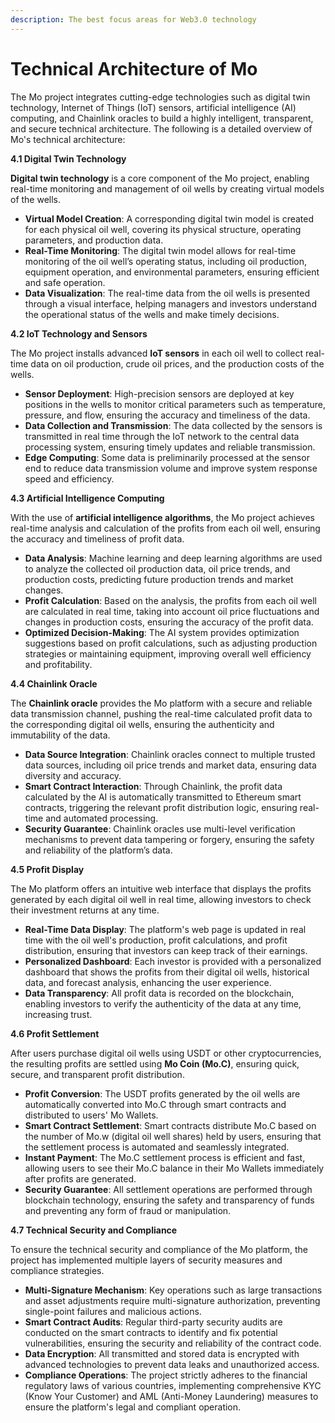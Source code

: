 ```yaml
---
description: The best focus areas for Web3.0 technology
---
```


# Technical Architecture of Mo

The Mo project integrates cutting-edge technologies such as digital twin technology, Internet of Things (IoT) sensors, artificial intelligence (AI) computing, and Chainlink oracles to build a highly intelligent, transparent, and secure technical architecture. The following is a detailed overview of Mo's technical architecture:

**4.1 Digital Twin Technology**

**Digital twin technology** is a core component of the Mo project, enabling real-time monitoring and management of oil wells by creating virtual models of the wells.

* **Virtual Model Creation**: A corresponding digital twin model is created for each physical oil well, covering its physical structure, operating parameters, and production data.
* **Real-Time Monitoring**: The digital twin model allows for real-time monitoring of the oil well’s operating status, including oil production, equipment operation, and environmental parameters, ensuring efficient and safe operation.
* **Data Visualization**: The real-time data from the oil wells is presented through a visual interface, helping managers and investors understand the operational status of the wells and make timely decisions.

**4.2 IoT Technology and Sensors**

The Mo project installs advanced **IoT sensors** in each oil well to collect real-time data on oil production, crude oil prices, and the production costs of the wells.

* **Sensor Deployment**: High-precision sensors are deployed at key positions in the wells to monitor critical parameters such as temperature, pressure, and flow, ensuring the accuracy and timeliness of the data.
* **Data Collection and Transmission**: The data collected by the sensors is transmitted in real time through the IoT network to the central data processing system, ensuring timely updates and reliable transmission.
* **Edge Computing**: Some data is preliminarily processed at the sensor end to reduce data transmission volume and improve system response speed and efficiency.

**4.3 Artificial Intelligence Computing**

With the use of **artificial intelligence algorithms**, the Mo project achieves real-time analysis and calculation of the profits from each oil well, ensuring the accuracy and timeliness of profit data.

* **Data Analysis**: Machine learning and deep learning algorithms are used to analyze the collected oil production data, oil price trends, and production costs, predicting future production trends and market changes.
* **Profit Calculation**: Based on the analysis, the profits from each oil well are calculated in real time, taking into account oil price fluctuations and changes in production costs, ensuring the accuracy of the profit data.
* **Optimized Decision-Making**: The AI system provides optimization suggestions based on profit calculations, such as adjusting production strategies or maintaining equipment, improving overall well efficiency and profitability.

**4.4 Chainlink Oracle**

The **Chainlink oracle** provides the Mo platform with a secure and reliable data transmission channel, pushing the real-time calculated profit data to the corresponding digital oil wells, ensuring the authenticity and immutability of the data.

* **Data Source Integration**: Chainlink oracles connect to multiple trusted data sources, including oil price trends and market data, ensuring data diversity and accuracy.
* **Smart Contract Interaction**: Through Chainlink, the profit data calculated by the AI is automatically transmitted to Ethereum smart contracts, triggering the relevant profit distribution logic, ensuring real-time and automated processing.
* **Security Guarantee**: Chainlink oracles use multi-level verification mechanisms to prevent data tampering or forgery, ensuring the safety and reliability of the platform’s data.

**4.5 Profit Display**

The Mo platform offers an intuitive web interface that displays the profits generated by each digital oil well in real time, allowing investors to check their investment returns at any time.

* **Real-Time Data Display**: The platform's web page is updated in real time with the oil well's production, profit calculations, and profit distribution, ensuring that investors can keep track of their earnings.
* **Personalized Dashboard**: Each investor is provided with a personalized dashboard that shows the profits from their digital oil wells, historical data, and forecast analysis, enhancing the user experience.
* **Data Transparency**: All profit data is recorded on the blockchain, enabling investors to verify the authenticity of the data at any time, increasing trust.

**4.6 Profit Settlement**

After users purchase digital oil wells using USDT or other cryptocurrencies, the resulting profits are settled using **Mo Coin (Mo.C)**, ensuring quick, secure, and transparent profit distribution.

* **Profit Conversion**: The USDT profits generated by the oil wells are automatically converted into Mo.C through smart contracts and distributed to users' Mo Wallets.
* **Smart Contract Settlement**: Smart contracts distribute Mo.C based on the number of Mo.w (digital oil well shares) held by users, ensuring that the settlement process is automated and seamlessly integrated.
* **Instant Payment**: The Mo.C settlement process is efficient and fast, allowing users to see their Mo.C balance in their Mo Wallets immediately after profits are generated.
* **Security Guarantee**: All settlement operations are performed through blockchain technology, ensuring the safety and transparency of funds and preventing any form of fraud or manipulation.

**4.7 Technical Security and Compliance**

To ensure the technical security and compliance of the Mo platform, the project has implemented multiple layers of security measures and compliance strategies.

* **Multi-Signature Mechanism**: Key operations such as large transactions and asset adjustments require multi-signature authorization, preventing single-point failures and malicious actions.
* **Smart Contract Audits**: Regular third-party security audits are conducted on the smart contracts to identify and fix potential vulnerabilities, ensuring the security and reliability of the contract code.
* **Data Encryption**: All transmitted and stored data is encrypted with advanced technologies to prevent data leaks and unauthorized access.
* **Compliance Operations**: The project strictly adheres to the financial regulatory laws of various countries, implementing comprehensive KYC (Know Your Customer) and AML (Anti-Money Laundering) measures to ensure the platform's legal and compliant operation.
